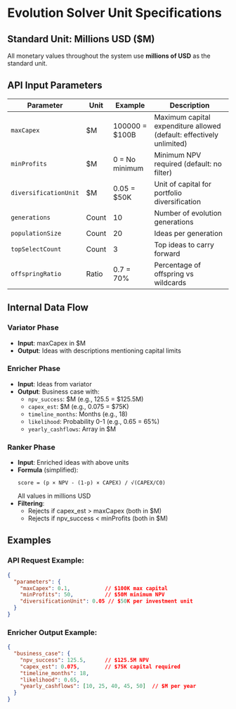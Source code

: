 # Evolution Solver Unit Specifications

## Standard Unit: Millions USD ($M)

All monetary values throughout the system use **millions of USD** as the standard unit.

## API Input Parameters

| Parameter | Unit | Example | Description |
|-----------|------|---------|-------------|
| `maxCapex` | $M | 100000 = $100B | Maximum capital expenditure allowed (default: effectively unlimited) |
| `minProfits` | $M | 0 = No minimum | Minimum NPV required (default: no filter) |
| `diversificationUnit` | $M | 0.05 = $50K | Unit of capital for portfolio diversification |
| `generations` | Count | 10 | Number of evolution generations |
| `populationSize` | Count | 20 | Ideas per generation |
| `topSelectCount` | Count | 3 | Top ideas to carry forward |
| `offspringRatio` | Ratio | 0.7 = 70% | Percentage of offspring vs wildcards |

## Internal Data Flow

### Variator Phase
- **Input**: maxCapex in $M
- **Output**: Ideas with descriptions mentioning capital limits

### Enricher Phase  
- **Input**: Ideas from variator
- **Output**: Business case with:
  - `npv_success`: $M (e.g., 125.5 = $125.5M)
  - `capex_est`: $M (e.g., 0.075 = $75K)
  - `timeline_months`: Months (e.g., 18)
  - `likelihood`: Probability 0-1 (e.g., 0.65 = 65%)
  - `yearly_cashflows`: Array in $M

### Ranker Phase
- **Input**: Enriched ideas with above units
- **Formula** (simplified): 
  ```
  score = (p × NPV - (1-p) × CAPEX) / √(CAPEX/C0)
  ```
  All values in millions USD
- **Filtering**:
  - Rejects if capex_est > maxCapex (both in $M)
  - Rejects if npv_success < minProfits (both in $M)

## Examples

### API Request Example:
```json
{
  "parameters": {
    "maxCapex": 0.1,           // $100K max capital
    "minProfits": 50,          // $50M minimum NPV
    "diversificationUnit": 0.05 // $50K per investment unit
  }
}
```

### Enricher Output Example:
```json
{
  "business_case": {
    "npv_success": 125.5,      // $125.5M NPV
    "capex_est": 0.075,        // $75K capital required
    "timeline_months": 18,
    "likelihood": 0.65,
    "yearly_cashflows": [10, 25, 40, 45, 50]  // $M per year
  }
}
```